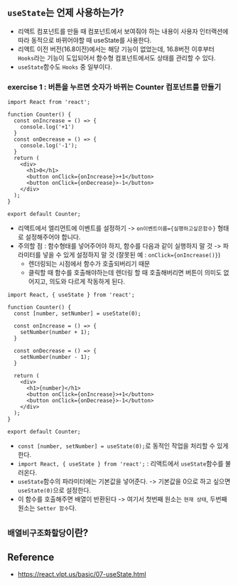 ## `useState`는 언제 사용하는가?
  -  리액트 컴포넌트를 만들 때 컴포넌트에서 보여줘야 하는 내용이 사용자 인터랙션에 따라 동적으로 바뀌어야할 때 useState를 사용한다.
  -  리액트 이전 버전(16.8이전)에서는 해당 기능이 없었는데, 16.8버전 이후부터 `Hooks`라는 기능이 도입되어서 함수형 컴포넌트에서도 상태를 관리할 수 있다.
  -  `useState`함수도 `Hooks` 중 일부이다. 
### exercise 1 : 버튼을 누르면 숫자가 바뀌는 Counter 컴포넌트를 만들기 
```
import React from 'react';

function Counter() {
  const onIncrease = () => {
    console.log('+1')
  }
  const onDecrease = () => {
    console.log('-1');
  }
  return (
    <div>
      <h1>0</h1>
      <button onClick={onIncrease}>+1</button>
      <button onClick={onDecrease}>-1</button>
    </div>
  );
}

export default Counter;
```
- 리액트에서 엘리먼트에 이벤트를 설정하기 -> `on이벤트이름={실행하고싶은함수}` 형태로 설정해주어야 합니다.
- 주의할 점 :  함수형태를 넣어주어야 하지, 함수를 다음과 같이 실행하지 말 것 -> 파라미터를 넣을 수 있게 설정하지 말 것 (잘못된 예 : `onClick={onIncrease()}`)
  - 렌더링되는 시점에서 함수가 호출되버리기 때문
  - 클릭할 때 함수를 호출해야하는데 렌더링 할 때 호출해버리면 버튼이 의미도 없어지고, 의도와 다르게 작동하게 된다.
```
import React, { useState } from 'react';

function Counter() {
  const [number, setNumber] = useState(0);

  const onIncrease = () => {
    setNumber(number + 1);
  }

  const onDecrease = () => {
    setNumber(number - 1);
  }

  return (
    <div>
      <h1>{number}</h1>
      <button onClick={onIncrease}>+1</button>
      <button onClick={onDecrease}>-1</button>
    </div>
  );
}

export default Counter;
```
- `const [number, setNumber] = useState(0);`로 동적인 작업을 처리할 수 있게 한다.
- `import React, { useState } from 'react';` : 리액트에서 `useState`함수를 불러온다.
- `useState`함수의 파라미터에는 기본값을 넣어준다. -> 기본값을 0으로 하고 싶으면 `useState(0)`으로 설정한다.
-  이 함수를 호출해주면 배열이 반환된다 -> 여기서 첫번째 원소는 `현재 상태`, 두번째 원소는 `Setter 함수`다.
## `배열비구조화할당`이란?

## Reference
- https://react.vlpt.us/basic/07-useState.html
